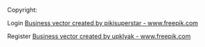Copyright:

Login
<a href="https://www.freepik.com/vectors/business">Business vector created by pikisuperstar - www.freepik.com</a>


Register
<a href="https://www.freepik.com/vectors/business">Business vector created by upklyak - www.freepik.com</a>
